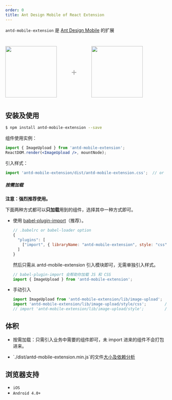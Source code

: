 ```yaml
---
order: 0
title: Ant Design Mobile of React Extension
---
```


`antd-mobile-extension` 是 [Ant Design Mobile](http://mobile.ant.design) 的扩展

<div class="pic-plus">
  <img width="160" src="https://gw.alipayobjects.com/zos/rmsportal/KDpgvguMpGfqaHPjicRK.svg">
  <span>+</span>
  <img width="160" src="https://t.alipayobjects.com/images/rmsweb/T16xRhXkxbXXXXXXXX.svg">
</div>

<style>
.pic-plus > * {
  display: inline-block;
  vertical-align: middle;
}
.pic-plus {
  margin: 40px 0;
}
.pic-plus span {
  font-size: 30px;
  color: #aaa;
  margin: 0 40px;
}
</style>

## 安装及使用

```bash
$ npm install antd-mobile-extension --save
```

组件使用实例：

```jsx
import { ImageUpload } from 'antd-mobile-extension';
ReactDOM.render(<ImageUpload />, mountNode);
```

引入样式：

```jsx
import 'antd-mobile-extension/dist/antd-mobile-extension.css';  // or 'antd-mobile-extension/dist/antd-mobile-extension.less'
```

##### 按需加载

**注意：强烈推荐使用。**

下面两种方式都可以**只加载**用到的组件，选择其中一种方式即可。

- 使用 [babel-plugin-import](https://github.com/ant-design/babel-plugin-import)（推荐）。

   ```js
   // .babelrc or babel-loader option
   {
     "plugins": [
       ["import", { libraryName: "antd-mobile-extension", style: "css" }] // `style: true` 会加载 less 文件
     ]
   }
   ```

   然后只需从 antd-mobile-extension 引入模块即可，无需单独引入样式。

   ```jsx
   // babel-plugin-import 会帮助你加载 JS 和 CSS
   import { ImageUpload } from 'antd-mobile-extension';
   ```

- 手动引入

   ```jsx
   import ImageUpload from 'antd-mobile-extension/lib/image-upload';  // 加载 JS
   import 'antd-mobile-extension/lib/image-upload/style/css';        // 加载 CSS
   // import 'antd-mobile-extension/lib/image-upload/style';         // 加载 LESS
   ```

## 体积

- 按需加载：只需引入业务中需要的组件即可，未 import 进来的组件不会打包进来。
- <p>`./dist/antd-mobile-extension.min.js`的文件<a href="https://jackyr.github.io/ant-design-analysis/antd-mobile-extension@1.0.0-stats.html" target="_blank">大小及依赖分析</a></p>

## 浏览器支持

- `iOS`
- `Android 4.0+`
